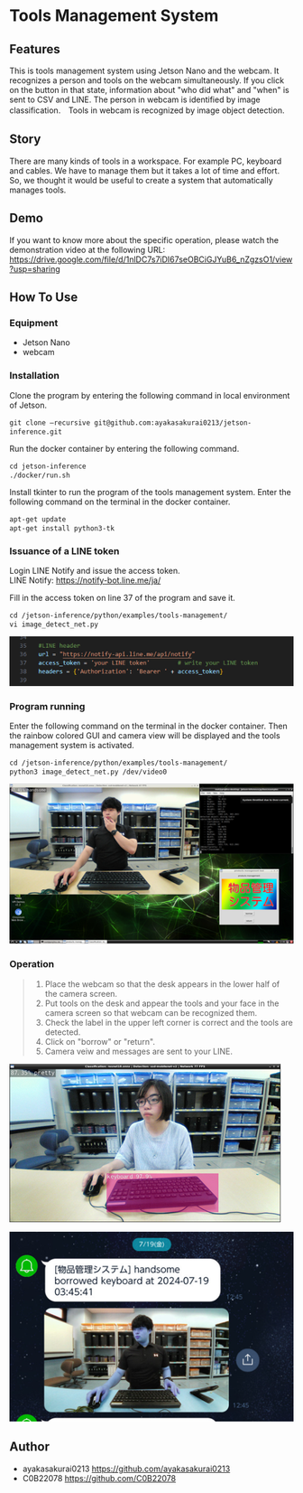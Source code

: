 # Tools Management System
## Features
This is tools management system using Jetson Nano and the webcam. It recognizes a person and tools on the webcam simultaneously. If you click on the button in that state, information about "who did what" and "when" is sent to CSV and LINE. The person in webcam is identified by image classification.　Tools in webcam is recognized by image object detection.

## Story
There are many kinds of tools in a workspace. For example PC, keyboard and cables. We have to manage them but it takes a lot of time and effort. So, we thought it would be useful to create a system that automatically manages tools.

## Demo
If you want to know more about the specific operation, please watch the demonstration video at the following URL: <br>
https://drive.google.com/file/d/1nlDC7s7iDI67seOBCiGJYuB6_nZgzsO1/view?usp=sharing

## How To Use
### Equipment
- Jetson Nano
- webcam

### Installation
Clone the program by entering the following command in local environment of Jetson.
```
git clone –recursive git@github.com:ayakasakurai0213/jetson-inference.git
```

Run the docker container by entering the following command.
```
cd jetson-inference
./docker/run.sh
```

Install tkinter to run the program of the tools management system. Enter the following command on the terminal in the docker container.
```
apt-get update
apt-get install python3-tk
```

### Issuance of a LINE token
Login LINE Notify and issue the access token. <br>
LINE Notify: https://notify-bot.line.me/ja/

Fill in the access token on line 37 of the program and save it.
```
cd /jetson-inference/python/examples/tools-management/
vi image_detect_net.py
```
![image01](images/image01.png)

### Program running

Enter the following command on the terminal in the docker container. Then the rainbow colored GUI and camera view will be displayed and the tools management system is activated.

```
cd /jetson-inference/python/examples/tools-management/
python3 image_detect_net.py /dev/video0
```
![image02](images/image02.png)

### Operation
> 1. Place the webcam so that the desk appears in the lower half of the camera screen.
> 2. Put tools on the desk and appear the tools and your face in the camera screen so that webcam can be recognized them.
> 3. Check the label in the upper left corner is correct and the tools are detected.
> 4. Click on "borrow" or "return".
> 5. Camera veiw and messages are sent to your LINE.

![image03](images/image03.png)

![image04](images/image04.png)

## Author
- ayakasakurai0213
  https://github.com/ayakasakurai0213
- C0B22078
  https://github.com/C0B22078

